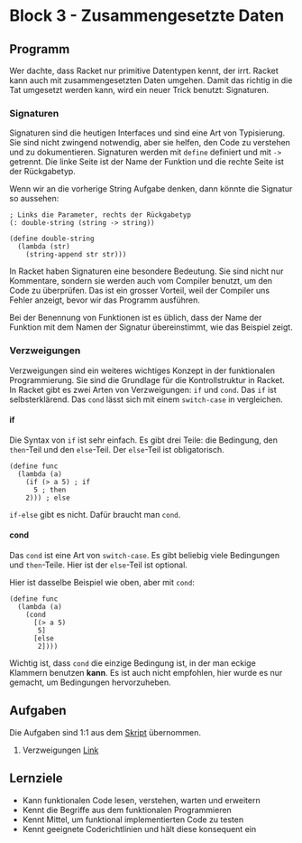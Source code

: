 # Block 3 - Zusammengesetzte Daten

## Programm

Wer dachte, dass Racket nur primitive Datentypen kennt, der irrt. Racket kann auch mit zusammengesetzten Daten umgehen. Damit das richtig in die Tat umgesetzt werden kann, wird ein neuer Trick benutzt: Signaturen.

### Signaturen

Signaturen sind die heutigen Interfaces und sind eine Art von Typisierung. Sie sind nicht zwingend notwendig, aber sie helfen, den Code zu verstehen und zu dokumentieren. Signaturen werden mit `define` definiert und mit `->` getrennt. Die linke Seite ist der Name der Funktion und die rechte Seite ist der Rückgabetyp.

Wenn wir an die vorherige String Aufgabe denken, dann könnte die Signatur so aussehen:

```racket
; Links die Parameter, rechts der Rückgabetyp
(: double-string (string -> string))

(define double-string
  (lambda (str)
    (string-append str str)))
```

In Racket haben Signaturen eine besondere Bedeutung. Sie sind nicht nur Kommentare, sondern sie werden auch vom Compiler benutzt, um den Code zu überprüfen. Das ist ein grosser Vorteil, weil der Compiler uns Fehler anzeigt, bevor wir das Programm ausführen.

Bei der Benennung von Funktionen ist es üblich, dass der Name der Funktion mit dem Namen der Signatur übereinstimmt, wie das Beispiel zeigt.

### Verzweigungen

Verzweigungen sind ein weiteres wichtiges Konzept in der funktionalen Programmierung. Sie sind die Grundlage für die Kontrollstruktur in Racket. In Racket gibt es zwei Arten von Verzweigungen: `if` und `cond`. Das `if` ist selbsterklärend. Das `cond` lässt sich mit einem `switch-case` in vergleichen.

#### if

Die Syntax von `if` ist sehr einfach. Es gibt drei Teile: die Bedingung, den `then`-Teil und den `else`-Teil. Der `else`-Teil ist obligatorisch.

```racket
(define func
  (lambda (a)
    (if (> a 5) ; if
      5 ; then
    2))) ; else
```

`if-else` gibt es nicht. Dafür braucht man `cond`.

#### cond

Das `cond` ist eine Art von `switch-case`. Es gibt beliebig viele Bedingungen und `then`-Teile. Hier ist der `else`-Teil ist optional.

Hier ist dasselbe Beispiel wie oben, aber mit `cond`:

```racket
(define func
  (lambda (a)
    (cond
      [(> a 5)
       5]
      [else
       2])))
```

Wichtig ist, dass `cond` die einzige Bedingung ist, in der man eckige Klammern benutzen **kann**. Es ist auch nicht empfohlen, hier wurde es nur gemacht, um Bedingungen hervorzuheben.

## Aufgaben

Die Aufgaben sind 1:1 aus dem [Skript](../Skript.pdf) übernommen.

1. Verzweigungen [Link](../Tasks/1.14_MinMaxVerzweigungen.md)

## Lernziele

- Kann funktionalen Code lesen, verstehen, warten und erweitern
- Kennt die Begriffe aus dem funktionalen Programmieren
- Kennt Mittel, um funktional implementierten Code zu testen
- Kennt geeignete Coderichtlinien und hält diese konsequent ein
